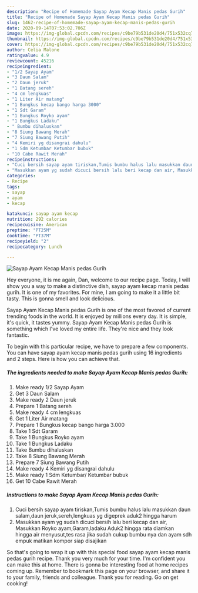 ```yaml
---
description: "Recipe of Homemade Sayap Ayam Kecap Manis pedas Gurih"
title: "Recipe of Homemade Sayap Ayam Kecap Manis pedas Gurih"
slug: 1462-recipe-of-homemade-sayap-ayam-kecap-manis-pedas-gurih
date: 2020-09-14T07:53:02.706Z
image: https://img-global.cpcdn.com/recipes/c9be79b531de20d4/751x532cq70/sayap-ayam-kecap-manis-pedas-gurih-foto-resep-utama.jpg
thumbnail: https://img-global.cpcdn.com/recipes/c9be79b531de20d4/751x532cq70/sayap-ayam-kecap-manis-pedas-gurih-foto-resep-utama.jpg
cover: https://img-global.cpcdn.com/recipes/c9be79b531de20d4/751x532cq70/sayap-ayam-kecap-manis-pedas-gurih-foto-resep-utama.jpg
author: Celia Malone
ratingvalue: 4.9
reviewcount: 45216
recipeingredient:
- "1/2 Sayap Ayam"
- "3 Daun Salam"
- "2 Daun jeruk"
- "1 Batang sereh"
- "4 cm lengkuas"
- "1 Liter Air matang"
- "1 Bungkus kecap bango harga 3000"
- "1 Sdt Garam"
- "1 Bungkus Royko ayam"
- "1 Bungkus Ladaku"
- " Bumbu dihaluskan"
- "8 Siung Bawang Merah"
- "7 Siung Bawang Putih"
- "4 Kemiri yg disangrai dahulu"
- "1 Sdm Ketumbar Ketumbar bubuk"
- "10 Cabe Rawit Merah"
recipeinstructions:
- "Cuci bersih sayap ayam tiriskan,Tumis bumbu halus lalu masukkan daun salam,daun jeruk,sereh,lengkuas yg digeprek aduk2 hingga harum"
- "Masukkan ayam yg sudah dicuci bersih lalu beri kecap dan air, Masukkan Royko ayam,Garam,ladaku Aduk2 hingga rata diamkan hingga air menyusut,tes rasa jika sudah cukup bumbu nya dan ayam sdh empuk matikan kompor siap disajikan"
categories:
- Recipe
tags:
- sayap
- ayam
- kecap

katakunci: sayap ayam kecap 
nutrition: 292 calories
recipecuisine: American
preptime: "PT25M"
cooktime: "PT37M"
recipeyield: "2"
recipecategory: Lunch

---
```



![Sayap Ayam Kecap Manis pedas Gurih](https://img-global.cpcdn.com/recipes/c9be79b531de20d4/751x532cq70/sayap-ayam-kecap-manis-pedas-gurih-foto-resep-utama.jpg)

Hey everyone, it is me again, Dan, welcome to our recipe page. Today, I will show you a way to make a distinctive dish, sayap ayam kecap manis pedas gurih. It is one of my favorites. For mine, I am going to make it a little bit tasty. This is gonna smell and look delicious.

Sayap Ayam Kecap Manis pedas Gurih is one of the most favored of current trending foods in the world. It is enjoyed by millions every day. It is simple, it's quick, it tastes yummy. Sayap Ayam Kecap Manis pedas Gurih is something which I've loved my entire life. They're nice and they look fantastic.




To begin with this particular recipe, we have to prepare a few components. You can have sayap ayam kecap manis pedas gurih using 16 ingredients and 2 steps. Here is how you can achieve that.

<!--inarticleads1-->

##### The ingredients needed to make Sayap Ayam Kecap Manis pedas Gurih:

1. Make ready 1/2 Sayap Ayam
1. Get 3 Daun Salam
1. Make ready 2 Daun jeruk
1. Prepare 1 Batang sereh
1. Make ready 4 cm lengkuas
1. Get 1 Liter Air matang
1. Prepare 1 Bungkus kecap bango harga 3.000
1. Take 1 Sdt Garam
1. Take 1 Bungkus Royko ayam
1. Take 1 Bungkus Ladaku
1. Take  Bumbu dihaluskan
1. Take 8 Siung Bawang Merah
1. Prepare 7 Siung Bawang Putih
1. Make ready 4 Kemiri yg disangrai dahulu
1. Make ready 1 Sdm Ketumbar/ Ketumbar bubuk
1. Get 10 Cabe Rawit Merah




<!--inarticleads2-->

##### Instructions to make Sayap Ayam Kecap Manis pedas Gurih:

1. Cuci bersih sayap ayam tiriskan,Tumis bumbu halus lalu masukkan daun salam,daun jeruk,sereh,lengkuas yg digeprek aduk2 hingga harum
1. Masukkan ayam yg sudah dicuci bersih lalu beri kecap dan air, Masukkan Royko ayam,Garam,ladaku Aduk2 hingga rata diamkan hingga air menyusut,tes rasa jika sudah cukup bumbu nya dan ayam sdh empuk matikan kompor siap disajikan




So that's going to wrap it up with this special food sayap ayam kecap manis pedas gurih recipe. Thank you very much for your time. I'm confident you can make this at home. There is gonna be interesting food at home recipes coming up. Remember to bookmark this page on your browser, and share it to your family, friends and colleague. Thank you for reading. Go on get cooking!
